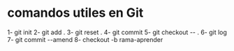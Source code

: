 # comandos utiles en Git

1- git init
2- git add .
3- git reset .
4- git commit
5- git checkout -- .
6- git log
7- git commit --amend
8- checkout -b rama-aprender